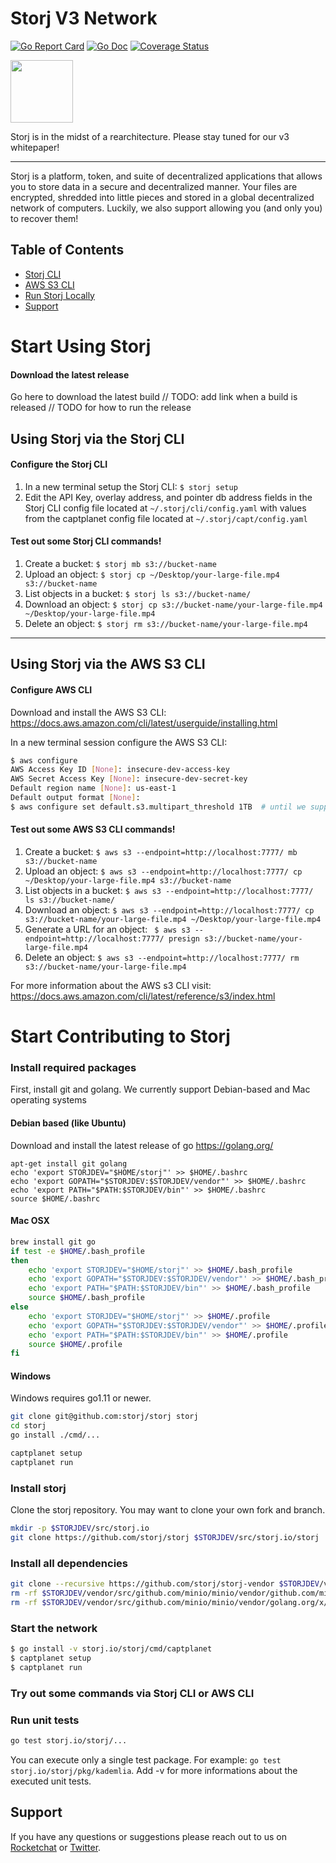 # Storj V3 Network

[![Go Report Card](https://goreportcard.com/badge/github.com/storj/storj)](https://goreportcard.com/report/github.com/storj/storj)
[![Go Doc](https://img.shields.io/badge/godoc-reference-blue.svg?style=flat-square)](http://godoc.org/github.com/storj/storj)
[![Coverage Status](https://coveralls.io/repos/github/storj/storj/badge.svg?branch=master)](https://coveralls.io/github/storj/storj?branch=master)

<img src="https://github.com/storj/storj/raw/master/logo/logo.png" width="100">

Storj is in the midst of a rearchitecture. Please stay tuned for our v3 whitepaper!

----

Storj is a platform, token, and suite of decentralized applications that allows you to store data in a secure and decentralized manner. Your files are encrypted, shredded into little pieces and stored in a global decentralized network of computers. Luckily, we also support allowing you (and only you) to recover them!

## Table of Contents

- [Storj CLI](#storjcli)
- [AWS S3 CLI](#awss3cli)
- [Run Storj Locally](#storjlocal)
- [Support](#support)


# Start Using Storj


#### Download the latest release

Go here to download the latest build
// TODO: add link when a build is released
// TODO for how to run the release

## Using Storj via the Storj CLI <a name="storjcli"></a>

#### Configure the Storj CLI
1) In a new terminal setup the Storj CLI: ```$ storj setup```
2) Edit the API Key, overlay address, and pointer db address fields in the Storj CLI config file located at ```~/.storj/cli/config.yaml``` with values from the captplanet config file located at ```~/.storj/capt/config.yaml```

#### Test out some Storj CLI commands!

1) Create a bucket: ```$ storj mb s3://bucket-name```
2) Upload an object: ```$ storj cp ~/Desktop/your-large-file.mp4 s3://bucket-name```
3) List objects in a bucket: ```$ storj ls s3://bucket-name/ ```
4) Download an object: ```$ storj cp s3://bucket-name/your-large-file.mp4 ~/Desktop/your-large-file.mp4```
6) Delete an object: ```$ storj rm s3://bucket-name/your-large-file.mp4```

---

## Using Storj via the AWS S3 CLI <a name="awss3cli"></a>

#### Configure AWS CLI

Download and install the AWS S3 CLI: https://docs.aws.amazon.com/cli/latest/userguide/installing.html

In a new terminal session configure the AWS S3 CLI:
```bash
$ aws configure
AWS Access Key ID [None]: insecure-dev-access-key
AWS Secret Access Key [None]: insecure-dev-secret-key
Default region name [None]: us-east-1
Default output format [None]: 
$ aws configure set default.s3.multipart_threshold 1TB  # until we support multipart
```

#### Test out some AWS S3 CLI commands! 

1) Create a bucket: ```$ aws s3 --endpoint=http://localhost:7777/ mb s3://bucket-name```
2) Upload an object: ```$ aws s3 --endpoint=http://localhost:7777/ cp ~/Desktop/your-large-file.mp4 s3://bucket-name```
3) List objects in a bucket: ```$ aws s3 --endpoint=http://localhost:7777/ ls s3://bucket-name/ ```
4) Download an object: ```$ aws s3 --endpoint=http://localhost:7777/ cp s3://bucket-name/your-large-file.mp4 ~/Desktop/your-large-file.mp4```
5) Generate a URL for an object: ``` $ aws s3 --endpoint=http://localhost:7777/ presign s3://bucket-name/your-large-file.mp4```
6) Delete an object: ```$ aws s3 --endpoint=http://localhost:7777/ rm s3://bucket-name/your-large-file.mp4```

For more information about the AWS s3 CLI visit: https://docs.aws.amazon.com/cli/latest/reference/s3/index.html


# Start Contributing to Storj <a name="storjlocal"></a>

### Install required packages

First, install git and golang. We currently support Debian-based and Mac operating systems

#### Debian based (like Ubuntu)

Download and install the latest release of go https://golang.org/

```
apt-get install git golang
echo 'export STORJDEV="$HOME/storj"' >> $HOME/.bashrc
echo 'export GOPATH="$STORJDEV:$STORJDEV/vendor"' >> $HOME/.bashrc
echo 'export PATH="$PATH:$STORJDEV/bin"' >> $HOME/.bashrc
source $HOME/.bashrc
```

#### Mac OSX

```bash
brew install git go
if test -e $HOME/.bash_profile
then
	echo 'export STORJDEV="$HOME/storj"' >> $HOME/.bash_profile
	echo 'export GOPATH="$STORJDEV:$STORJDEV/vendor"' >> $HOME/.bash_profile
	echo 'export PATH="$PATH:$STORJDEV/bin"' >> $HOME/.bash_profile
	source $HOME/.bash_profile
else
	echo 'export STORJDEV="$HOME/storj"' >> $HOME/.profile
	echo 'export GOPATH="$STORJDEV:$STORJDEV/vendor"' >> $HOME/.profile
	echo 'export PATH="$PATH:$STORJDEV/bin"' >> $HOME/.profile
	source $HOME/.profile
fi
```

#### Windows

Windows requires go1.11 or newer.

```bash
git clone git@github.com:storj/storj storj
cd storj
go install ./cmd/...

captplanet setup
captplanet run
```

### Install storj

Clone the storj repository. You may want to clone your own fork and branch.

```bash
mkdir -p $STORJDEV/src/storj.io
git clone https://github.com/storj/storj $STORJDEV/src/storj.io/storj
```

### Install all dependencies

```bash
git clone --recursive https://github.com/storj/storj-vendor $STORJDEV/vendor
rm -rf $STORJDEV/vendor/src/github.com/minio/minio/vendor/github.com/minio/cli
rm -rf $STORJDEV/vendor/src/github.com/minio/minio/vendor/golang.org/x/net/trace
```

### Start the network

```bash
$ go install -v storj.io/storj/cmd/captplanet
$ captplanet setup
$ captplanet run
```

### Try out some commands via Storj CLI or AWS CLI

### Run unit tests

```bash
go test storj.io/storj/...
```

You can execute only a single test package. For example: `go test storj.io/storj/pkg/kademlia`. Add -v for more informations about the executed unit tests.

## Support <a name="support"></a>

If you have any questions or suggestions please reach out to us on [Rocketchat](https://community.storj.io/) or [Twitter](https://twitter.com/storjproject).
